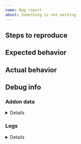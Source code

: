 ```yaml
---
name: Bug report
about: Something is not working
---
```


## Steps to reproduce


## Expected behavior


## Actual behavior


## Debug info

### Addon data
<details><code>
<!-- To get addon data: 
     - Go to the settings page - section "Help"
     - Click on the "Debug info" button
     - Copy and paste here, inside the <code> tag
     Note: all URLs, titles and other personal info are skipped. -->
</code></details>

### Logs
<details><code>
<!-- To get logs: 
     - Open DevTools 
       (open this url in new tab: about:devtools-toolbox?id=%7B3c078156-979c-498b-8990-85f7987dd929%7D&type=extension)
     - Navigate to "console" tab,
     - Click on the trash bin icon (at the top-left) to clear console,
     - Then try to reproduce issue
     - And if any messages appear, copy and paste them here -->
</code></details>
